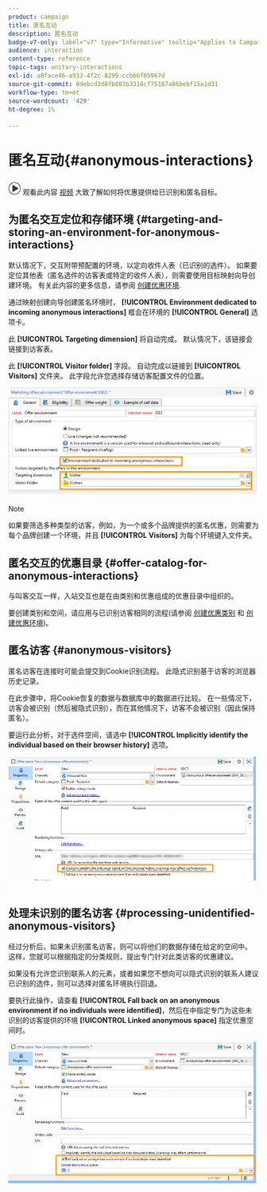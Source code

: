 ```yaml
---
product: campaign
title: 匿名互动
description: 匿名互动
badge-v7-only: label="v7" type="Informative" tooltip="Applies to Campaign Classic v7 only"
audience: interaction
content-type: reference
topic-tags: unitary-interactions
exl-id: a8face46-a933-4f2c-8299-ccb66f05967d
source-git-commit: 8debcd3d8fb883b3316cf75187a86bebf15a1d31
workflow-type: tm+mt
source-wordcount: '429'
ht-degree: 1%

---
```


# 匿名互动{#anonymous-interactions}



![](assets/do-not-localize/how-to-video.png) 观看此内容 [视频](https://helpx.adobe.com/campaign/classic/how-to/indetified-and-anonymous-interaction-in-acv6.html?playlist=/ccx/v1/collection/product/campaign/classic/segment/digital-marketers/explevel/intermediate/applaunch/get-started/collection.ccx.js&amp;ref=helpx.adobe.com) 大致了解如何将优惠提供给已识别和匿名目标。

## 为匿名交互定位和存储环境 {#targeting-and-storing-an-environment-for-anonymous-interactions}

默认情况下，交互附带预配置的环境，以定向收件人表（已识别的选件）。 如果要定位其他表（匿名选件的访客表或特定的收件人表），则需要使用目标映射向导创建环境。 有关此内容的更多信息，请参阅 [创建优惠环境](../../interaction/using/live-design-environments.md#creating-an-offer-environment).

通过映射创建向导创建匿名环境时， **[!UICONTROL Environment dedicated to incoming anonymous interactions]** 框会在环境的 **[!UICONTROL General]** 选项卡。

此 **[!UICONTROL Targeting dimension]** 将自动完成。 默认情况下，该链接会链接到访客表。

此 **[!UICONTROL Visitor folder]** 字段。 自动完成以链接到 **[!UICONTROL Visitors]** 文件夹。 此字段允许您选择存储访客配置文件的位置。

![](assets/anonymous_environment_option.png)

>[!NOTE]
>
>如果要筛选多种类型的访客，例如，为一个或多个品牌提供的匿名优惠，则需要为每个品牌创建一个环境，并且 **[!UICONTROL Visitors]** 为每个环境键入文件夹。

## 匿名交互的优惠目录 {#offer-catalog-for-anonymous-interactions}

与叫客交互一样，入站交互也是在由类别和优惠组成的优惠目录中组织的。

要创建类别和空间，请应用与已识别访客相同的流程(请参阅 [创建优惠类别](../../interaction/using/creating-offer-categories.md) 和 [创建优惠环境](../../interaction/using/live-design-environments.md#creating-an-offer-environment))。

## 匿名访客 {#anonymous-visitors}

匿名访客在连接时可能会提交到Cookie识别流程。 此隐式识别基于访客的浏览器历史记录。

在此步骤中，将Cookie恢复的数据与数据库中的数据进行比较。 在一些情况下，访客会被识别（然后被隐式识别），而在其他情况下，访客不会被识别（因此保持匿名）。

要运行此分析，对于选件空间，请选中 **[!UICONTROL Implicitly identify the individual based on their browser history]** 选项。

![](assets/identification_anonymous_visitors.png)

## 处理未识别的匿名访客 {#processing-unidentified-anonymous-visitors}

经过分析后，如果未识别匿名访客，则可以将他们的数据存储在给定的空间中。 这样，您就可以根据指定的分类规则，提出专门针对此类访客的优惠建议。

如果没有允许您识别联系人的元素，或者如果您不想向可以隐式识别的联系人建议已识别的选件，则可以选择对匿名环境执行回退。

要执行此操作，请查看 **[!UICONTROL Fall back on an anonymous environment if no individuals were identified]**，然后在中指定专门为这些未识别的访客提供的环境 **[!UICONTROL Linked anonymous space]** 指定优惠空间时。

![](assets/anonymous_to_anonymous_environment.png)
